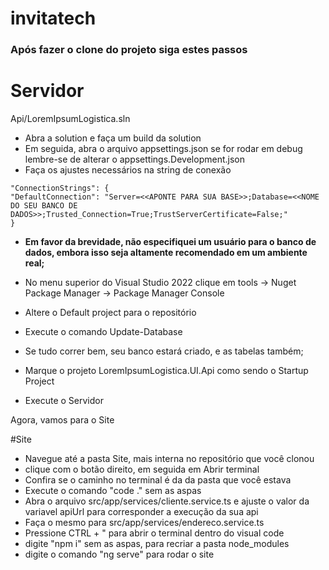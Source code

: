 # invitatech
 
### Após fazer o clone do projeto siga estes passos

# Servidor

Api/LoremIpsumLogistica.sln

- Abra a solution e faça um build da solution
- Em seguida, abra o arquivo appsettings.json se for rodar em debug lembre-se de alterar o appsettings.Development.json 
- Faça os ajustes necessários na string de conexão

```
"ConnectionStrings": {
"DefaultConnection": "Server=<<APONTE PARA SUA BASE>>;Database=<<NOME DO SEU BANCO DE DADOS>>;Trusted_Connection=True;TrustServerCertificate=False;"
}
```

- **Em favor da brevidade, não especifiquei um usuário para o banco de dados, embora isso seja altamente recomendado em um ambiente real;**
- No menu superior do Visual Studio 2022 clique em tools -> Nuget Package Manager -> Package Manager Console
- Altere o Default project para o repositório
- Execute o comando Update-Database
- Se tudo correr bem, seu banco estará criado, e as tabelas também;

- Marque o projeto LoremIpsumLogistica.UI.Api como sendo o Startup Project
- Execute o Servidor

Agora, vamos para o Site

#Site

- Navegue até a pasta Site, mais interna no repositório que você clonou
- clique com o botão direito, em seguida em Abrir terminal
- Confira se o caminho no terminal é da da pasta que você estava
- Execute o comando "code ." sem as aspas
- Abra o arquivo src/app/services/cliente.service.ts e ajuste o valor da variavel apiUrl para corresponder a execução da sua api
- Faça o mesmo para src/app/services/endereco.service.ts
- Pressione CTRL + " para abrir o terminal dentro do visual code
- digite "npm i" sem as aspas, para recriar a pasta node_modules
- digite o comando "ng serve" para rodar o site 








